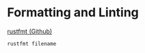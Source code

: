 # Formatting and Linting

[rustfmt (Github)]( https://github.com/rust-lang/rustfmt )

`rustfmt filename`
